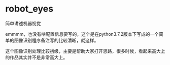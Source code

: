 # robot_eyes
简单讲述机器视觉

emmmm，也没有啥配置信息要写的，这个是在python3.7.2版本下写成的一个简单的图像识别程序备注写的比较清晰，就这样。

这个图像识别处理比较初级，主要是帮助大家打开思路，很多时候，看起来高大上的作品其实并不是非常高大上。
